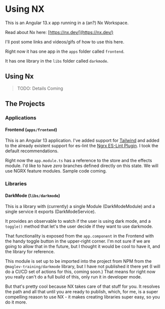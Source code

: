 # Using NX

This is an Angular 13.x app running in a (an?) Nx Workspace.

Read about Nx here: [https://nx.dev/](https://nx.dev/)

I'll post some links and videos/gifs of how to use this here.

Right now it has one app in the `apps` folder called `frontend`.

It has one library in the `libs` folder called `darkmode`.

## Using Nx

> TODO: Details Coming

## The Projects

### Applications

#### Frontend (`apps/frontend`)

This is an Angular 13 application. I've added support for [Tailwind](https://tailwindcss.com/) and added to the already existent support for es-lint the [Ngrx ES-Lint Plugin](https://ngrx.io/guide/eslint-plugin). I took the default recommendations.

Right now the `app.module.ts` has a reference to the store and the effects module. I'd like to have _zero_ branches defined directly on this state. We will use NGRX feature modules. Sample code coming.

### Libraries

#### DarkMode (`libs/darkmode`)

This is a library with (currently) a single Module (DarkModeModule) and a single service it exports (DarkModeService).

It provides an observable to watch if the user is using dark mode, and a `toggle()` method that let's the user decide if they want to use darkmode.

That functionality is exposed from the `app.component` in the Frontend with the handy toggle button in the upper-right corner. I'm not sure if we are going to allow that in the future, but I thought it would be cool to have it, and the library for reference.

This module is set up to be imported into the project from NPM from the `@maglev-training/darkmode` library, but I have not published it there yet (I will do a CI/CD set of actions for this, coming soon.) That means for right now you really can't do a full build of this, only run it in developer mode.

But that's pretty cool because NX takes care of that stuff for you. It resolves the path and all that until you are ready to publish, which, for me, is a super compelling reason to use NX - it makes creating libraries super easy, so you do it more.
